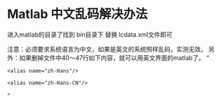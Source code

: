 # Matlab 中文乱码解决办法

进入matlab的目录了找到 bin目录下 
替换 lcdata.xml文件即可

注意：必须要求系统语言为中文，如果是英文的系统照样乱码，实测无效。
另外：如果删掉文件中40～47行如下内容，就可以用英文界面的matlab了。
“<locale name="zh_CN" encoding="GB2312" xpg_name="zh_CN.GB2312">
	<alias name="zh-CN"/>

	<alias name="zh-Hans"/>

	<alias name="zh-Hans-CN"/>

</locale>“
